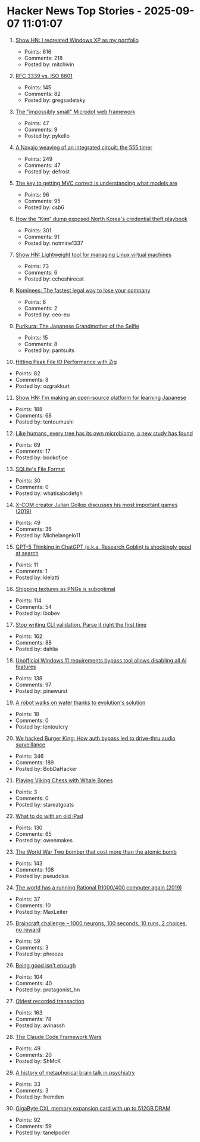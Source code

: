 # Hacker News Top Stories - 2025-09-07 11:01:07

1. [Show HN: I recreated Windows XP as my portfolio](https://mitchivin.com/)
   - Points: 616
   - Comments: 218
   - Posted by: mitchivin

2. [RFC 3339 vs. ISO 8601](https://ijmacd.github.io/rfc3339-iso8601/)
   - Points: 145
   - Comments: 82
   - Posted by: gregsadetsky

3. [The "impossibly small" Microdot web framework](https://lwn.net/Articles/1034121/)
   - Points: 47
   - Comments: 9
   - Posted by: pykello

4. [A Navajo weaving of an integrated circuit: the 555 timer](https://www.righto.com/2025/09/marilou-schultz-navajo-555-weaving.html)
   - Points: 249
   - Comments: 47
   - Posted by: defrost

5. [The key to getting MVC correct is understanding what models are](https://stlab.cc/tips/about-mvc.html)
   - Points: 96
   - Comments: 95
   - Posted by: csb6

6. [How the “Kim” dump exposed North Korea's credential theft playbook](https://dti.domaintools.com/inside-the-kimsuky-leak-how-the-kim-dump-exposed-north-koreas-credential-theft-playbook/)
   - Points: 301
   - Comments: 91
   - Posted by: notmine1337

7. [Show HN: Lightweight tool for managing Linux virtual machines](https://github.com/ccheshirecat/flint)
   - Points: 73
   - Comments: 6
   - Posted by: ccheshirecat

8. [Nominees: The fastest legal way to lose your company](https://johnnydoe.is/threads/nominees-the-fastest-legal-way-to-lose-your-company.42278/)
   - Points: 8
   - Comments: 2
   - Posted by: ceo-eu

9. [Purikura: The Japanese Grandmother of the Selfie](https://www.tokyocowboy.co/articles/purikura-the-grandmother-of-the-selfie)
   - Points: 15
   - Comments: 8
   - Posted by: pantsuits

10. [Hitting Peak File IO Performance with Zig](https://steelcake.com/blog/nvme-zig/)
   - Points: 82
   - Comments: 8
   - Posted by: ozgrakkurt

11. [Show HN: I'm making an open-source platform for learning Japanese](https://kanadojo.com)
   - Points: 188
   - Comments: 68
   - Posted by: tentoumushi

12. [Like humans, every tree has its own microbiome, a new study has found](https://www.nytimes.com/2025/08/27/science/biology-trees-microbiomes.html)
   - Points: 69
   - Comments: 17
   - Posted by: bookofjoe

13. [SQLite's File Format](https://www.sqlite.org/fileformat.html)
   - Points: 30
   - Comments: 0
   - Posted by: whatisabcdefgh

14. [X-COM creator Julian Gollop discusses his most important games (2019)](https://www.pcgamer.com/collected-works-julian-gollop/)
   - Points: 49
   - Comments: 36
   - Posted by: Michelangelo11

15. [GPT-5 Thinking in ChatGPT (a.k.a. Research Goblin) is shockingly good at search](https://simonw.substack.com/p/gpt-5-thinking-in-chatgpt-aka-research)
   - Points: 11
   - Comments: 1
   - Posted by: klelatti

16. [Shipping textures as PNGs is suboptimal](https://gamesbymason.com/blog/2025/stop-shipping-pngs/)
   - Points: 114
   - Comments: 54
   - Posted by: ibobev

17. [Stop writing CLI validation. Parse it right the first time](https://hackers.pub/@hongminhee/2025/stop-writing-cli-validation-parse-it-right-the-first-time)
   - Points: 162
   - Comments: 88
   - Posted by: dahlia

18. [Unofficial Windows 11 requirements bypass tool allows disabling all AI features](https://www.neowin.net/news/unofficial-windows-11-requirements-bypass-tool-now-allows-you-to-disable-all-ai-features/)
   - Points: 138
   - Comments: 97
   - Posted by: pinewurst

19. [A robot walks on water thanks to evolution's solution](https://arstechnica.com/science/2025/09/robotic-bug-literally-walks-on-water/)
   - Points: 18
   - Comments: 0
   - Posted by: lentoutcry

20. [We hacked Burger King: How auth bypass led to drive-thru audio surveillance](https://bobdahacker.com/blog/rbi-hacked-drive-thrus/)
   - Points: 346
   - Comments: 189
   - Posted by: BobDaHacker

21. [Playing Viking Chess with Whale Bones](https://hakaimagazine.com/news/viking-chess-with-whale-bones/)
   - Points: 3
   - Comments: 0
   - Posted by: stareatgoats

22. [What to do with an old iPad](http://odb.ar/blog/2025/09/05/hosting-my-blog-on-an-iPad-2.html)
   - Points: 130
   - Comments: 65
   - Posted by: owenmakes

23. [The World War Two bomber that cost more than the atomic bomb](https://www.bbc.com/future/article/20250829-the-bomber-that-became-ww2s-most-expensive-weapon)
   - Points: 143
   - Comments: 108
   - Posted by: pseudolus

24. [The world has a running Rational R1000/400 computer again (2019)](https://datamuseum.dk/wiki/Rational/R1000s400/Logbook/2019#2019-10-28)
   - Points: 37
   - Comments: 10
   - Posted by: MaxLeiter

25. [Braincraft challenge – 1000 neurons, 100 seconds, 10 runs, 2 choices, no reward](https://github.com/rougier/braincraft)
   - Points: 59
   - Comments: 3
   - Posted by: phreeza

26. [Being good isn't enough](https://joshs.bearblog.dev/being-good-isnt-enough/)
   - Points: 104
   - Comments: 40
   - Posted by: protagonist_hn

27. [Oldest recorded transaction](https://avi.im/blag/2025/oldest-txn/)
   - Points: 163
   - Comments: 78
   - Posted by: avinassh

28. [The Claude Code Framework Wars](https://shmck.substack.com/p/claude-code-framework-wars)
   - Points: 49
   - Comments: 20
   - Posted by: ShMcK

29. [A history of metaphorical brain talk in psychiatry](https://www.nature.com/articles/s41380-025-03053-6)
   - Points: 33
   - Comments: 3
   - Posted by: fremden

30. [GigaByte CXL memory expansion card with up to 512GB DRAM](https://www.gigabyte.com/PC-Accessory/AI-TOP-CXL-R5X4)
   - Points: 92
   - Comments: 59
   - Posted by: tanelpoder

